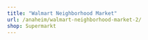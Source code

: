 ```yaml
---
title: "Walmart Neighborhood Market"
url: /anaheim/walmart-neighborhood-market-2/
shop: Supermarkt
---
```

